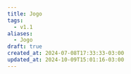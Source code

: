 ```yaml
---
title: Jogo
tags:
  - v1.1
aliases:
  - Jogo
draft: true
created_at: 2024-07-08T17:33:33-03:00
updated_at: 2024-10-09T15:01:16-03:00
---
```


